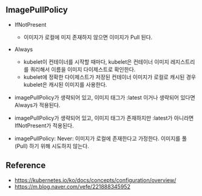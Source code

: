 ## ImagePullPolicy
- IfNotPresent
    - 이미지가 로컬에 미지 존재하지 않으면 이미지가 Pull 된다.
- Always
    - kubelet이 컨테이너를 시작할 때마다, kubelet은 컨테이너 이미지 레지스트리를 쿼리해서 이름을 이미지 다이제스트로 확인한다.
    - kubelet에 정확한 다이제스트가 저장된 컨테이너 이미지가 로컬로 캐시된 경우 kubelet은 캐시된 이미지를 사용한다.

- imagePullPolicy가 생략되어 있고, 이미지 태그가 :latest 이거나 생략되어 있다면 Always가 적용된다.
- imagePullPolicy가 생략되어 있고, 이미지 태그가 존재하지만 :latest가 아니라면 IfNotPresent가 적용된다.
- imagePullPolicy: Never: 이미지가 로컬에 존재한다고 가정한다. 이미지를 풀(Pull) 하기 위해 시도하지 않는다.

## Reference
- <https://kubernetes.io/ko/docs/concepts/configuration/overview/>
- <https://m.blog.naver.com/vefe/221888345952>